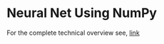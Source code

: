 # Neural Net Using NumPy

For the complete technical overview see, [link](https://github.com/Keith-Dao/Neural-Net-From-Scratch/blob/main/README.md)
